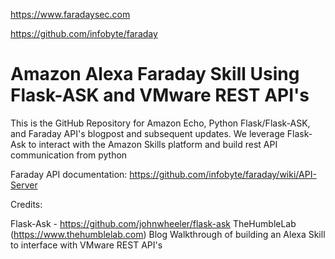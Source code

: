 https://www.faradaysec.com

https://github.com/infobyte/faraday

# Amazon Alexa Faraday Skill Using Flask-ASK and VMware REST API's 

This is the GitHub Repository for Amazon Echo, Python Flask/Flask-ASK, and Faraday API's blogpost and subsequent updates. 
We leverage Flask-Ask to interact with the Amazon Skills platform and build rest API communication from python

Faraday API documentation:
https://github.com/infobyte/faraday/wiki/API-Server

Credits: 

Flask-Ask - https://github.com/johnwheeler/flask-ask
TheHumbleLab (https://www.thehumblelab.com) Blog Walkthrough of building an Alexa Skill to interface with VMware REST API's

